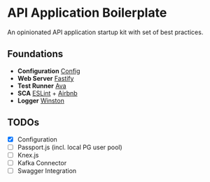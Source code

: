 # API Application Boilerplate
An opinionated API application startup kit with set of best practices.


## Foundations

- **Configuration** [Config](https://www.npmjs.com/package/config)
- **Web Server** [Fastify](https://github.com/fastify/fastify)
- **Test Runner** [Ava](https://github.com/avajs/ava)
- **SCA** [ESLint](https://eslint.org/) + [Airbnb](https://github.com/airbnb/javascript)
- **Logger** [Winston](https://github.com/winstonjs/winston)


## TODOs

- [x] Configuration
- [ ] Passport.js (incl. local PG user pool)
- [ ] Knex.js
- [ ] Kafka Connector
- [ ] Swagger Integration

